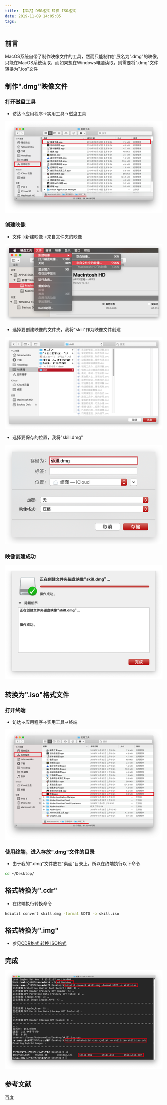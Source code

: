 ```yaml
---
title: 【踩坑】DMG格式 转换 ISO格式
date: 2019-11-09 14:05:05
tags:
---
```


## 前言

MacOS系统自带了制作映像文件的工具，然而只能制作扩展名为".dmg"的映像，只能在MacOS系统读取，而如果想在Windows电脑读取，则需要将".dmg"文件转换为".ios"文件

<!-- more -->

## 制作".dmg"映像文件

### 打开磁盘工具

- 访达->应用程序->实用工具->磁盘工具

![01.png](/images/20191109140505/01.png)

### 创建映像

- 文件->新建映像->来自文件夹的映像

![02.png](/images/20191109140505/02.png)

- 选择要创建映像的文件夹，我将"skill"作为映像文件创建

![03.png](/images/20191109140505/03.png)

- 选择要保存的位置，我将"skill.dmg"

![04.png](/images/20191109140505/04.png)

### 映像创建成功

![05.png](/images/20191109140505/05.png)

## 转换为".iso"格式文件

### 打开终端

- 访达->应用程序->实用工具->终端

![06.png](/images/20191109140505/06.png)

### 使用终端，进入存放".dmg"文件的目录

- 由于我的".dmg"文件放在"桌面"目录上，所以在终端执行以下命令

``` bash
cd ~/Desktop/
```

## 格式转换为".cdr"

- 在终端执行转换命令

``` bash
hdiutil convert skill.dmg -format UDTO -o skill.iso
```

## 格式转换为".img"

- 参见[CDR格式 转换 ISO格式](https://feiju12138.github.io/2019/11/09/CDR格式-转换-ISO格式/#格式转换)

## 完成

![07.png](/images/20191109140505/07.png)

## 参考文献

百度
